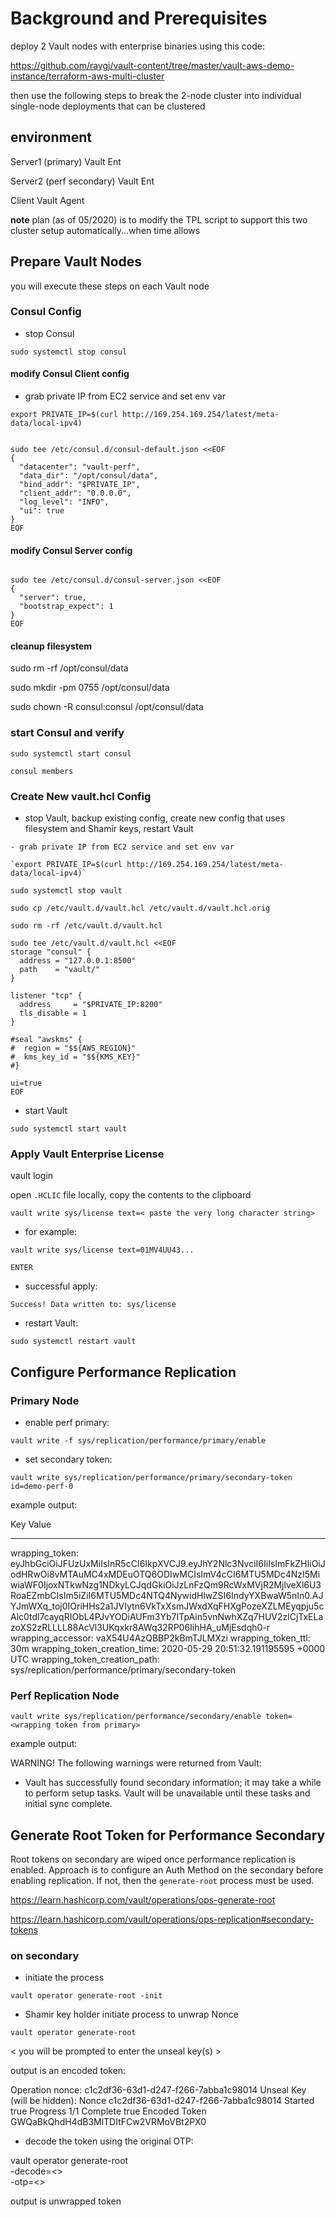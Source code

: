 # Background and Prerequisites

deploy 2 Vault nodes with enterprise binaries using this code:

https://github.com/raygj/vault-content/tree/master/vault-aws-demo-instance/terraform-aws-multi-cluster

then use the following steps to break the 2-node cluster into individual single-node deployments that can be clustered

## environment

Server1 (primary)
  Vault Ent

Server2 (perf secondary)
  Vault Ent

Client
  Vault Agent

**note** plan (as of 05/2020) is to modify the TPL script to support this two cluster setup automatically...when time allows

## Prepare Vault Nodes

you will execute these steps on each Vault node

### Consul Config

- stop Consul

`sudo systemctl stop consul`

#### modify Consul Client config

- grab private IP from EC2 service and set env var

`export PRIVATE_IP=$(curl http://169.254.169.254/latest/meta-data/local-ipv4)`

```

sudo tee /etc/consul.d/consul-default.json <<EOF
{
  "datacenter": "vault-perf",
  "data_dir": "/opt/consul/data",
  "bind_addr": "$PRIVATE_IP",
  "client_addr": "0.0.0.0",
  "log_level": "INFO",
  "ui": true
}
EOF

```

#### modify Consul Server config

```

sudo tee /etc/consul.d/consul-server.json <<EOF
{
  "server": true,
  "bootstrap_expect": 1
}
EOF

```

#### cleanup filesystem

sudo rm -rf /opt/consul/data

sudo mkdir -pm 0755 /opt/consul/data

sudo chown -R consul:consul /opt/consul/data

### start Consul and verify

`sudo systemctl start consul`

`consul members`

### Create New vault.hcl Config

- stop Vault, backup existing config, create new config that uses filesystem and Shamir keys, restart Vault

```
- grab private IP from EC2 service and set env var

`export PRIVATE_IP=$(curl http://169.254.169.254/latest/meta-data/local-ipv4)`

sudo systemctl stop vault

sudo cp /etc/vault.d/vault.hcl /etc/vault.d/vault.hcl.orig

sudo rm -rf /etc/vault.d/vault.hcl

sudo tee /etc/vault.d/vault.hcl <<EOF
storage "consul" {
  address = "127.0.0.1:8500"
  path    = "vault/"
}

listener "tcp" {
  address     = "$PRIVATE_IP:8200"
  tls_disable = 1
}

#seal "awskms" {
#  region = "$${AWS_REGION}"
#  kms_key_id = "$${KMS_KEY}"
#}

ui=true
EOF

```

- start Vault

`sudo systemctl start vault`

### Apply Vault Enterprise License

vault login <root token>

open `.HCLIC` file locally, copy the contents to the clipboard

`vault write sys/license text=< paste the very long character string>`

- for example:

`vault write sys/license text=01MV4UU43...`

`ENTER`

- successful apply:

`Success! Data written to: sys/license`

- restart Vault:

`sudo systemctl restart vault`

## Configure Performance Replication

### Primary Node

- enable perf primary:

`vault write -f sys/replication/performance/primary/enable`

- set secondary token:

`vault write sys/replication/performance/primary/secondary-token id=demo-perf-0`

example output:

Key                              Value
---                              -----
wrapping_token:                  eyJhbGciOiJFUzUxMiIsInR5cCI6IkpXVCJ9.eyJhY2Nlc3NvciI6IiIsImFkZHIiOiJodHRwOi8vMTAuMC4xMDEuOTQ6ODIwMCIsImV4cCI6MTU5MDc4NzI5MiwiaWF0IjoxNTkwNzg1NDkyLCJqdGkiOiJzLnFzQm9RcWxMVjR2MjlveXl6U3RoaEZmbCIsIm5iZiI6MTU5MDc4NTQ4NywidHlwZSI6IndyYXBwaW5nIn0.AJYJmWXq_toj0IOriHHs2a1JVIytn6VkTxXsmJWxdXqFHXgPozeXZLMEyqpju5cAlc0tdl7cayqRIObL4PJvYODiAUFm3Yb7ITpAin5vnNwhXZq7HUV2zlCjTxELazoXS2zRLLLL88AcVl3UKqxkr8AWq32RP06IihHA_uMjEsdqh0-r
wrapping_accessor:               vaX54U4AzQBBP2kBmTJLMXzi
wrapping_token_ttl:              30m
wrapping_token_creation_time:    2020-05-29 20:51:32.191195595 +0000 UTC
wrapping_token_creation_path:    sys/replication/performance/primary/secondary-token

### Perf Replication Node

`vault write sys/replication/performance/secondary/enable token=<wrapping token from primary>`

example output:

WARNING! The following warnings were returned from Vault:

  * Vault has successfully found secondary information; it may take a while to
  perform setup tasks. Vault will be unavailable until these tasks and initial
  sync complete.

## Generate Root Token for Performance Secondary

Root tokens on secondary are wiped once performance replication is enabled. Approach is to configure an Auth Method on the secondary before enabling replication. If not, then the `generate-root` process must be used.

https://learn.hashicorp.com/vault/operations/ops-generate-root

https://learn.hashicorp.com/vault/operations/ops-replication#secondary-tokens

### on secondary

- initiate the process

`vault operator generate-root -init`

- Shamir key holder initiate process to unwrap Nonce

`vault operator generate-root`

< you will be prompted to enter the unseal key(s) >

output is an encoded token:

Operation nonce: c1c2df36-63d1-d247-f266-7abba1c98014
Unseal Key (will be hidden):
Nonce            c1c2df36-63d1-d247-f266-7abba1c98014
Started          true
Progress         1/1
Complete         true
Encoded Token    GWQaBkQhdH4dB3MlTDItFCw2VRMoVBt2PX0

- decode the token using the original OTP:

vault operator generate-root \
   -decode=<> \
   -otp=<>

output is unwrapped token
